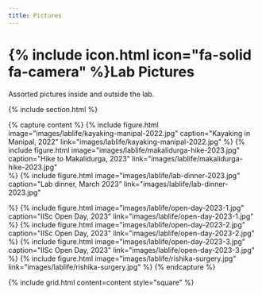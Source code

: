 ```yaml
---
title: Pictures
---
```


# {% include icon.html icon="fa-solid fa-camera" %}Lab Pictures

Assorted pictures inside and outside the lab.

{% include section.html %}

{% capture content %}
  {%
    include figure.html
    image="images/lablife/kayaking-manipal-2022.jpg"
    caption="Kayaking in Manipal, 2022"
    link="images/lablife/kayaking-manipal-2022.jpg"
  %}
  {%
    include figure.html
    image="images/lablife/makalidurga-hike-2023.jpg"
    caption="Hike to Makalidurga, 2023"
    link="images/lablife/makalidurga-hike-2023.jpg"    
  %}
  {%
    include figure.html
    image="images/lablife/lab-dinner-2023.jpg"
    caption="Lab dinner, March 2023"
    link="images/lablife/lab-dinner-2023.jpg"
    
  %}
  {%
    include figure.html
    image="images/lablife/open-day-2023-1.jpg"
    caption="IISc Open Day, 2023"
    link="images/lablife/open-day-2023-1.jpg"
  %}
  {%
    include figure.html
    image="images/lablife/open-day-2023-2.jpg"
    caption="IISc Open Day, 2023"
    link="images/lablife/open-day-2023-2.jpg"
  %}
  {%
    include figure.html
    image="images/lablife/open-day-2023-3.jpg"
    caption="IISc Open Day, 2023"
    link="images/lablife/open-day-2023-3.jpg"
  %}
  {%
    include figure.html
    image="images/lablife/rishika-surgery.jpg"
    link="images/lablife/rishika-surgery.jpg"
  %}
{% endcapture %}

{%
  include grid.html
  content=content
  style="square"
%}
